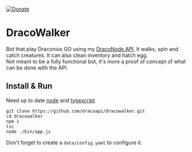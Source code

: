 [![Donate](https://img.shields.io/badge/Donate-PayPal-green.svg)](https://www.paypal.me/niicodev)

# DracoWalker
Bot that play Draconius GO using my [DracoNode API](https://github.com/dracoapi/nodedracoapi).
It walks, spin and catch creatures. It can also clean inventory and hatch egg.  
Not meant to be a fully functional bot, it's more a proof of concept of what can be done with the API.


## Install & Run

Need up to date [node](https://nodejs.org) and [typescript](https://typescriptlang.org)

```
git clone https://github.com/dracoapi/dracowalker.git
cd dracowalker
npm i
tsc
node ./bin/app.js
```

Don't forget to create a `data/config.yaml` to configure it.


